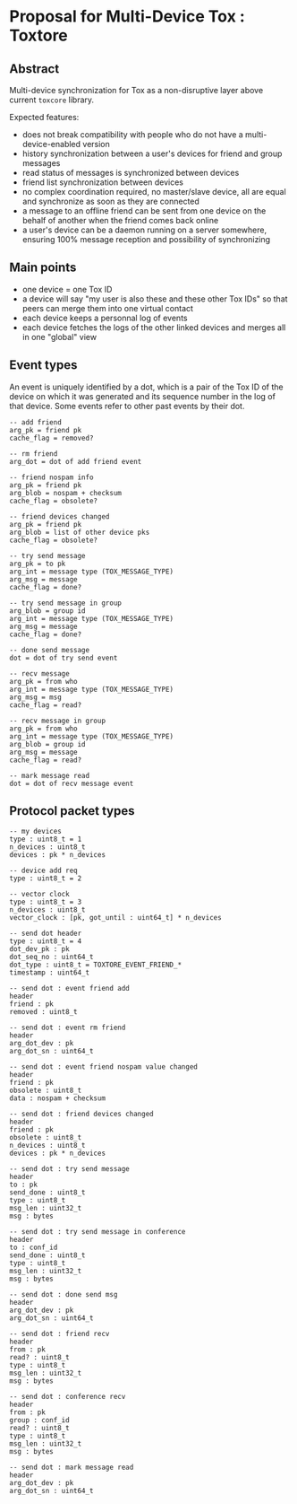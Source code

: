 # Proposal for Multi-Device Tox : Toxtore

## Abstract

Multi-device synchronization for Tox as a non-disruptive layer above current `toxcore` library.

Expected features:

- does not break compatibility with people who do not have a multi-device-enabled version
- history synchronization between a user's devices for friend and group messages
- read status of messages is synchronized between devices
- friend list synchronization between devices
- no complex coordination required, no master/slave device, all are equal and synchronize as soon as they are connected
- a message to an offline friend can be sent from one device on the behalf of another when the friend comes back online
- a user's device can be a daemon running on a server somewhere, ensuring 100% message reception and possibility of synchronizing


## Main points

- one device = one Tox ID
- a device will say "my user is also these and these other Tox IDs" so that peers can merge them into one virtual contact
- each device keeps a personnal log of events
- each device fetches the logs of the other linked devices and merges all in one "global" view

## Event types

An event is uniquely identified by a dot, which is a pair of the Tox ID of the
device on which it was generated and its sequence number in the log of that
device. Some events refer to other past events by their dot.

```
-- add friend
arg_pk = friend pk
cache_flag = removed?

-- rm friend
arg_dot = dot of add friend event

-- friend nospam info
arg_pk = friend pk
arg_blob = nospam + checksum
cache_flag = obsolete?

-- friend devices changed
arg_pk = friend pk
arg_blob = list of other device pks
cache_flag = obsolete?

-- try send message
arg_pk = to pk
arg_int = message type (TOX_MESSAGE_TYPE)
arg_msg = message
cache_flag = done?

-- try send message in group
arg_blob = group id
arg_int = message type (TOX_MESSAGE_TYPE)
arg_msg = message
cache_flag = done?

-- done send message
dot = dot of try send event

-- recv message
arg_pk = from who
arg_int = message type (TOX_MESSAGE_TYPE)
arg_msg = msg
cache_flag = read?

-- recv message in group
arg_pk = from who
arg_int = message type (TOX_MESSAGE_TYPE)
arg_blob = group id
arg_msg = message
cache_flag = read?

-- mark message read
dot = dot of recv message event
```

## Protocol packet types

```
-- my devices
type : uint8_t = 1
n_devices : uint8_t
devices : pk * n_devices

-- device add req
type : uint8_t = 2

-- vector clock
type : uint8_t = 3
n_devices : uint8_t
vector_clock : [pk, got_until : uint64_t] * n_devices

-- send dot header
type : uint8_t = 4
dot_dev_pk : pk
dot_seq_no : uint64_t
dot_type : uint8_t = TOXTORE_EVENT_FRIEND_*
timestamp : uint64_t

-- send dot : event friend add
header
friend : pk
removed : uint8_t

-- send dot : event rm friend
header
arg_dot_dev : pk
arg_dot_sn : uint64_t

-- send dot : event friend nospam value changed
header
friend : pk
obsolete : uint8_t
data : nospam + checksum

-- send dot : friend devices changed
header
friend : pk
obsolete : uint8_t
n_devices : uint8_t
devices : pk * n_devices

-- send dot : try send message
header
to : pk
send_done : uint8_t
type : uint8_t
msg_len : uint32_t
msg : bytes

-- send dot : try send message in conference
header
to : conf_id
send_done : uint8_t
type : uint8_t
msg_len : uint32_t
msg : bytes

-- send dot : done send msg
header
arg_dot_dev : pk
arg_dot_sn : uint64_t

-- send dot : friend recv
header
from : pk
read? : uint8_t
type : uint8_t
msg_len : uint32_t
msg : bytes

-- send dot : conference recv
header
from : pk
group : conf_id
read? : uint8_t
type : uint8_t
msg_len : uint32_t
msg : bytes

-- send dot : mark message read
header
arg_dot_dev : pk
arg_dot_sn : uint64_t
```
